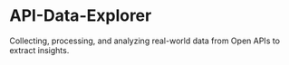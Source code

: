 # API-Data-Explorer
Collecting, processing, and analyzing real-world data from Open APIs to extract insights.
